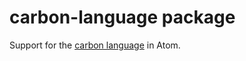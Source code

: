 # carbon-language package

Support for the [carbon language](https://github.com/Nickforall/Dioxide) in Atom.
